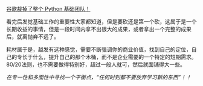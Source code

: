 [谷歌裁掉了整个 Python 基础团队！](https://mp.weixin.qq.com/s/-hrr2poFrkSUAussw6AbTQ)

看完后发觉基础工作的重要性大家都知道，但是要砍还是第一个砍，这属于是一个长期收益的事情，但是一段时间内拿不出很大的成果，或者拿出一个完整的成果后，就离抛弃不远了。

耗材属于是，越发有这种感觉，需要不断强调你的商业价值，找到自己的定位，自己的专长于什么，提升自己的那个木桶，而不是企业需要的一个特定的短期需求。80/20法则，也不需要做得特别好，超过一般人就可，然后就面铺得大一些。

*在专一性和多面性中寻找一个平衡点，“任何时刻都不要放弃学习新的东西”！！*